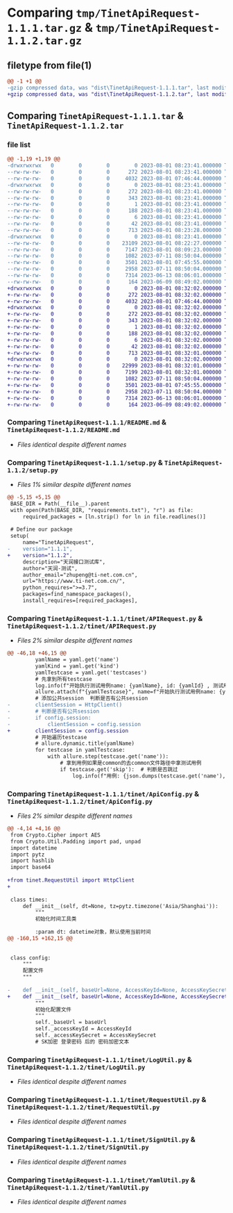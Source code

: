 # Comparing `tmp/TinetApiRequest-1.1.1.tar.gz` & `tmp/TinetApiRequest-1.1.2.tar.gz`

## filetype from file(1)

```diff
@@ -1 +1 @@
-gzip compressed data, was "dist\TinetApiRequest-1.1.1.tar", last modified: Tue Aug  1 08:23:41 2023, max compression
+gzip compressed data, was "dist\TinetApiRequest-1.1.2.tar", last modified: Tue Aug  1 08:32:02 2023, max compression
```

## Comparing `TinetApiRequest-1.1.1.tar` & `TinetApiRequest-1.1.2.tar`

### file list

```diff
@@ -1,19 +1,19 @@
-drwxrwxrwx   0        0        0        0 2023-08-01 08:23:41.000000 TinetApiRequest-1.1.1/
--rw-rw-rw-   0        0        0      272 2023-08-01 08:23:41.000000 TinetApiRequest-1.1.1/PKG-INFO
--rw-rw-rw-   0        0        0     4032 2023-08-01 07:46:44.000000 TinetApiRequest-1.1.1/README.md
-drwxrwxrwx   0        0        0        0 2023-08-01 08:23:41.000000 TinetApiRequest-1.1.1/TinetApiRequest.egg-info/
--rw-rw-rw-   0        0        0      272 2023-08-01 08:23:41.000000 TinetApiRequest-1.1.1/TinetApiRequest.egg-info/PKG-INFO
--rw-rw-rw-   0        0        0      343 2023-08-01 08:23:41.000000 TinetApiRequest-1.1.1/TinetApiRequest.egg-info/SOURCES.txt
--rw-rw-rw-   0        0        0        1 2023-08-01 08:23:41.000000 TinetApiRequest-1.1.1/TinetApiRequest.egg-info/dependency_links.txt
--rw-rw-rw-   0        0        0      188 2023-08-01 08:23:41.000000 TinetApiRequest-1.1.1/TinetApiRequest.egg-info/requires.txt
--rw-rw-rw-   0        0        0        6 2023-08-01 08:23:41.000000 TinetApiRequest-1.1.1/TinetApiRequest.egg-info/top_level.txt
--rw-rw-rw-   0        0        0       42 2023-08-01 08:23:41.000000 TinetApiRequest-1.1.1/setup.cfg
--rw-rw-rw-   0        0        0      713 2023-08-01 08:23:28.000000 TinetApiRequest-1.1.1/setup.py
-drwxrwxrwx   0        0        0        0 2023-08-01 08:23:41.000000 TinetApiRequest-1.1.1/tinet/
--rw-rw-rw-   0        0        0    23109 2023-08-01 08:22:27.000000 TinetApiRequest-1.1.1/tinet/APIRequest.py
--rw-rw-rw-   0        0        0     7147 2023-08-01 08:09:23.000000 TinetApiRequest-1.1.1/tinet/ApiConfig.py
--rw-rw-rw-   0        0        0     1082 2023-07-11 08:50:04.000000 TinetApiRequest-1.1.1/tinet/LogUtil.py
--rw-rw-rw-   0        0        0     3501 2023-08-01 07:45:55.000000 TinetApiRequest-1.1.1/tinet/RequestUtil.py
--rw-rw-rw-   0        0        0     2958 2023-07-11 08:50:04.000000 TinetApiRequest-1.1.1/tinet/SignUtil.py
--rw-rw-rw-   0        0        0     7314 2023-06-13 08:06:01.000000 TinetApiRequest-1.1.1/tinet/YamlUtil.py
--rw-rw-rw-   0        0        0      164 2023-06-09 08:49:02.000000 TinetApiRequest-1.1.1/tinet/__init__.py
+drwxrwxrwx   0        0        0        0 2023-08-01 08:32:02.000000 TinetApiRequest-1.1.2/
+-rw-rw-rw-   0        0        0      272 2023-08-01 08:32:02.000000 TinetApiRequest-1.1.2/PKG-INFO
+-rw-rw-rw-   0        0        0     4032 2023-08-01 07:46:44.000000 TinetApiRequest-1.1.2/README.md
+drwxrwxrwx   0        0        0        0 2023-08-01 08:32:02.000000 TinetApiRequest-1.1.2/TinetApiRequest.egg-info/
+-rw-rw-rw-   0        0        0      272 2023-08-01 08:32:02.000000 TinetApiRequest-1.1.2/TinetApiRequest.egg-info/PKG-INFO
+-rw-rw-rw-   0        0        0      343 2023-08-01 08:32:02.000000 TinetApiRequest-1.1.2/TinetApiRequest.egg-info/SOURCES.txt
+-rw-rw-rw-   0        0        0        1 2023-08-01 08:32:02.000000 TinetApiRequest-1.1.2/TinetApiRequest.egg-info/dependency_links.txt
+-rw-rw-rw-   0        0        0      188 2023-08-01 08:32:02.000000 TinetApiRequest-1.1.2/TinetApiRequest.egg-info/requires.txt
+-rw-rw-rw-   0        0        0        6 2023-08-01 08:32:02.000000 TinetApiRequest-1.1.2/TinetApiRequest.egg-info/top_level.txt
+-rw-rw-rw-   0        0        0       42 2023-08-01 08:32:02.000000 TinetApiRequest-1.1.2/setup.cfg
+-rw-rw-rw-   0        0        0      713 2023-08-01 08:32:01.000000 TinetApiRequest-1.1.2/setup.py
+drwxrwxrwx   0        0        0        0 2023-08-01 08:32:02.000000 TinetApiRequest-1.1.2/tinet/
+-rw-rw-rw-   0        0        0    22999 2023-08-01 08:32:01.000000 TinetApiRequest-1.1.2/tinet/APIRequest.py
+-rw-rw-rw-   0        0        0     7199 2023-08-01 08:32:01.000000 TinetApiRequest-1.1.2/tinet/ApiConfig.py
+-rw-rw-rw-   0        0        0     1082 2023-07-11 08:50:04.000000 TinetApiRequest-1.1.2/tinet/LogUtil.py
+-rw-rw-rw-   0        0        0     3501 2023-08-01 07:45:55.000000 TinetApiRequest-1.1.2/tinet/RequestUtil.py
+-rw-rw-rw-   0        0        0     2958 2023-07-11 08:50:04.000000 TinetApiRequest-1.1.2/tinet/SignUtil.py
+-rw-rw-rw-   0        0        0     7314 2023-06-13 08:06:01.000000 TinetApiRequest-1.1.2/tinet/YamlUtil.py
+-rw-rw-rw-   0        0        0      164 2023-06-09 08:49:02.000000 TinetApiRequest-1.1.2/tinet/__init__.py
```

### Comparing `TinetApiRequest-1.1.1/README.md` & `TinetApiRequest-1.1.2/README.md`

 * *Files identical despite different names*

### Comparing `TinetApiRequest-1.1.1/setup.py` & `TinetApiRequest-1.1.2/setup.py`

 * *Files 1% similar despite different names*

```diff
@@ -5,15 +5,15 @@
 BASE_DIR = Path(__file__).parent
 with open(Path(BASE_DIR, "requirements.txt"), "r") as file:
     required_packages = [ln.strip() for ln in file.readlines()]
 
 # Define our package
 setup(
     name="TinetApiRequest",
-    version="1.1.1",
+    version="1.1.2",
     description="天润接口测试库",
     author="天润-测试",
     author_email="zhupeng@ti-net.com.cn",
     url="https://www.ti-net.com.cn/",
     python_requires=">=3.7",
     packages=find_namespace_packages(),
     install_requires=[required_packages],
```

### Comparing `TinetApiRequest-1.1.1/tinet/APIRequest.py` & `TinetApiRequest-1.1.2/tinet/APIRequest.py`

 * *Files 2% similar despite different names*

```diff
@@ -46,18 +46,15 @@
         yamlName = yaml.get('name')
         yamlKind = yaml.get('kind')
         yamlTestcase = yaml.get('testcases')
         # 先拿到所有testcase
         log.info(f"开始执行测试用例name: {yamlName}, id: {yamlId} , 测试用例: {yamlTestcase}")
         allure.attach(f"{yamlTestcase}", name=f"开始执行测试用例name: {yamlName}, id: {yamlId} ", attachment_type=allure.attachment_type.TEXT)
         # 添加公共session  判断是否有公共session
-        clientSession = HttpClient()
-        # 判断是否有公共session
-        if config.session:
-            clientSession = config.session
+        clientSession = config.session
         # 开始遍历testcase
         # allure.dynamic.title(yamlName)
         for testcase in yamlTestcase:
             with allure.step(testcase.get('name')):
                 # 拿到用例如果是common的去common文件路径中拿测试用例
                 if testcase.get('skip'):  # 判断是否跳过
                     log.info(f"用例: {json.dumps(testcase.get('name'), indent=4, ensure_ascii=False)}跳过")
```

### Comparing `TinetApiRequest-1.1.1/tinet/ApiConfig.py` & `TinetApiRequest-1.1.2/tinet/ApiConfig.py`

 * *Files 2% similar despite different names*

```diff
@@ -4,14 +4,16 @@
 from Crypto.Cipher import AES
 from Crypto.Util.Padding import pad, unpad
 import datetime
 import pytz
 import hashlib
 import base64
 
+from tinet.RequestUtil import HttpClient
+
 
 class times:
     def __init__(self, dt=None, tz=pytz.timezone('Asia/Shanghai')):
         """
         初始化时间工具类
 
         :param dt: datetime对象，默认使用当前时间
@@ -160,15 +162,15 @@
 
 
 class config:
     """
     配置文件
     """
 
-    def __init__(self, baseUrl=None, AccessKeyId=None, AccessKeySecret=None, SKPassword=None, commonTestCasePath=None, methObj=None, assertFail='stop', session=None):
+    def __init__(self, baseUrl=None, AccessKeyId=None, AccessKeySecret=None, SKPassword=None, commonTestCasePath=None, methObj=None, assertFail='stop', session=HttpClient()):
         """
         初始化配置文件
         """
         self._baseUrl = baseUrl
         self._accessKeyId = AccessKeyId
         self._accessKeySecret = AccessKeySecret
         # SK加密 登录密码 后的 密码加密文本
```

### Comparing `TinetApiRequest-1.1.1/tinet/LogUtil.py` & `TinetApiRequest-1.1.2/tinet/LogUtil.py`

 * *Files identical despite different names*

### Comparing `TinetApiRequest-1.1.1/tinet/RequestUtil.py` & `TinetApiRequest-1.1.2/tinet/RequestUtil.py`

 * *Files identical despite different names*

### Comparing `TinetApiRequest-1.1.1/tinet/SignUtil.py` & `TinetApiRequest-1.1.2/tinet/SignUtil.py`

 * *Files identical despite different names*

### Comparing `TinetApiRequest-1.1.1/tinet/YamlUtil.py` & `TinetApiRequest-1.1.2/tinet/YamlUtil.py`

 * *Files identical despite different names*

